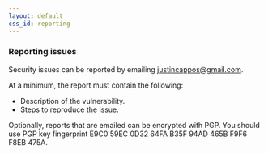 ```yaml
---
layout: default
css_id: reporting
---
```


### Reporting issues

Security issues can be reported by emailing justincappos@gmail.com.

At a minimum, the report must contain the following:

* Description of the vulnerability.
* Steps to reproduce the issue.

Optionally, reports that are emailed can be encrypted with PGP.  You should use
PGP key fingerprint E9C0 59EC 0D32 64FA B35F  94AD 465B F9F6 F8EB 475A.
